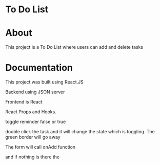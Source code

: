 # To Do List

# About

This project is a To Do List where users can add and delete tasks

# Documentation
This project was built using React.JS 

Backend using JSON server

Frontend is React 

React Props and Hooks.


toggle reminder false or true

double click the task and it will change the state which is toggling. The green border will go away


The form will call onAdd function 

and if nothing is there the 
